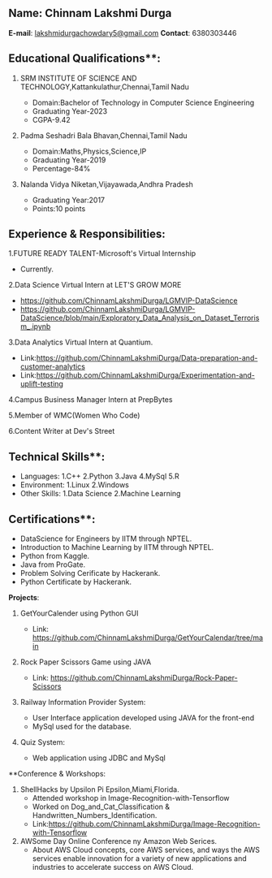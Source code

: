 ## Name: Chinnam Lakshmi Durga
**E-mail**: lakshmidurgachowdary5@gmail.com
**Contact**: 6380303446

## Educational Qualifications**: 

1. SRM INSTITUTE OF SCIENCE AND TECHNOLOGY,Kattankulathur,Chennai,Tamil Nadu
   * Domain:Bachelor of Technology in Computer Science Engineering 
   * Graduating Year-2023
   * CGPA-9.42
 
2. Padma Seshadri Bala Bhavan,Chennai,Tamil Nadu
   * Domain:Maths,Physics,Science,IP
   * Graduating Year-2019
   * Percentage-84%
 
3. Nalanda Vidya Niketan,Vijayawada,Andhra Pradesh
   * Graduating Year:2017
   * Points:10 points

## Experience & Responsibilities:

1.FUTURE READY TALENT-Microsoft's Virtual Internship
  * Currently.

2.Data Science Virtual Intern at LET'S GROW MORE
  * https://github.com/ChinnamLakshmiDurga/LGMVIP-DataScience
  * https://github.com/ChinnamLakshmiDurga/LGMVIP-DataScience/blob/main/Exploratory_Data_Analysis_on_Dataset_Terrorism_.ipynb
  
3.Data Analytics Virtual Intern at Quantium.
  * Link:https://github.com/ChinnamLakshmiDurga/Data-preparation-and-customer-analytics
  * Link:https://github.com/ChinnamLakshmiDurga/Experimentation-and-uplift-testing

4.Campus Business Manager Intern at PrepBytes

5.Member of WMC(Women Who Code)

6.Content Writer at Dev's Street

## Technical Skills**:

* Languages:
    1.C++
    2.Python
    3.Java
    4.MySql
    5.R
* Environment:
    1.Linux
    2.Windows
* Other Skills:
    1.Data Science
    2.Machine Learning

## Certifications**:
  
* DataScience for Engineers by IITM through NPTEL.
* Introduction to Machine Learning by IITM through NPTEL.
* Python from Kaggle.
* Java from ProGate.
* Problem Solving Cerificate by Hackerank.
* Python Certificate by Hackerank.

**Projects**:

1. GetYourCalender using Python GUI
   * Link: https://github.com/ChinnamLakshmiDurga/GetYourCalendar/tree/main

2. Rock Paper Scissors Game using JAVA
   * Link: https://github.com/ChinnamLakshmiDurga/Rock-Paper-Scissors

2. Railway Information Provider System:
   * User Interface application developed using JAVA for the front-end
   * MySql used for the database.

3. Quiz System:
   * Web application using JDBC and MySql

**Conference & Workshops:
1. ShellHacks by Upsilon Pi Epsilon,Miami,Florida.
   * Attended workshop in Image-Recognition-with-Tensorflow
   * Worked on Dog_and_Cat_Classification & Handwritten_Numbers_Identification.
   * Link:https://github.com/ChinnamLakshmiDurga/Image-Recognition-with-Tensorflow
2. AWSome Day Online Conference ny Amazon Web Serices.
   * About AWS Cloud concepts, core AWS services, and ways the AWS  services enable innovation for a variety of new applications and industries to accelerate success on AWS Cloud.


   



